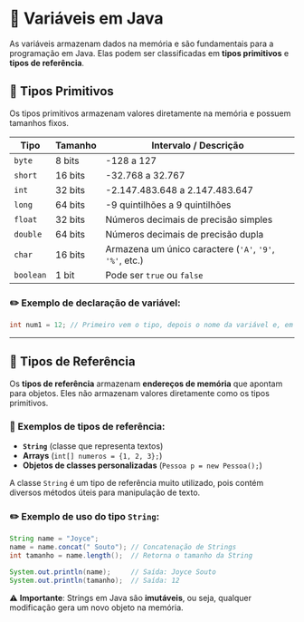 # 📌 Variáveis em Java

As variáveis armazenam dados na memória e são fundamentais para a programação em Java. Elas podem ser classificadas em **tipos primitivos** e **tipos de referência**.

## 🔹 Tipos Primitivos

Os tipos primitivos armazenam valores diretamente na memória e possuem tamanhos fixos.

| Tipo     | Tamanho  | Intervalo / Descrição |
|----------|---------|----------------------|
| `byte`   | 8 bits  | -128 a 127 |
| `short`  | 16 bits | -32.768 a 32.767 |
| `int`    | 32 bits | -2.147.483.648 a 2.147.483.647 |
| `long`   | 64 bits | -9 quintilhões a 9 quintilhões |
| `float`  | 32 bits | Números decimais de precisão simples |
| `double` | 64 bits | Números decimais de precisão dupla |
| `char`   | 16 bits | Armazena um único caractere (`'A'`, `'9'`, `'%'`, etc.) |
| `boolean` | 1 bit  | Pode ser `true` ou `false` |

### ✏️ Exemplo de declaração de variável:

```java
int num1 = 12; // Primeiro vem o tipo, depois o nome da variável e, em seguida, o valor atribuído
```

---

## 🔹 Tipos de Referência

Os **tipos de referência** armazenam **endereços de memória** que apontam para objetos. Eles não armazenam valores diretamente como os tipos primitivos.

### 🔸 Exemplos de tipos de referência:
- **`String`** (classe que representa textos)
- **Arrays** (`int[] numeros = {1, 2, 3};`)
- **Objetos de classes personalizadas** (`Pessoa p = new Pessoa();`)

A classe `String` é um tipo de referência muito utilizado, pois contém diversos métodos úteis para manipulação de texto.

### ✏️ Exemplo de uso do tipo `String`:
```java
String name = "Joyce";
name = name.concat(" Souto"); // Concatenação de Strings
int tamanho = name.length();  // Retorna o tamanho da String

System.out.println(name);     // Saída: Joyce Souto
System.out.println(tamanho);  // Saída: 12
```

⚠️ **Importante**: Strings em Java são **imutáveis**, ou seja, qualquer modificação gera um novo objeto na memória.

